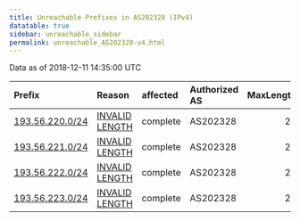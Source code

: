 ```yaml
---
title: Unreachable Prefixes in AS202328 (IPv4)
datatable: true
sidebar: unreachable_sidebar
permalink: unreachable_AS202328-v4.html
---
```


Data as of 2018-12-11 14:35:00 UTC


<div class="datatable-begin"></div>

| Prefix                                                   | Reason                                                                                                     | affected   | Authorized AS   |   MaxLength | Anchor                                         |   unreachable /24s |
|:---------------------------------------------------------|:-----------------------------------------------------------------------------------------------------------|:-----------|:----------------|------------:|:-----------------------------------------------|-------------------:|
| [193.56.220.0/24](https://stat.ripe.net/193.56.220.0/24) | [INVALID LENGTH](https://rpki-validator.ripe.net/announcement-preview?asn=AS202328&prefix=193.56.220.0/24) | complete   | AS202328        |          22 | [RIPE](unreachable_RIPE_NCC_RPKI_Root-v4.html) |                  1 |
| [193.56.221.0/24](https://stat.ripe.net/193.56.221.0/24) | [INVALID LENGTH](https://rpki-validator.ripe.net/announcement-preview?asn=AS202328&prefix=193.56.221.0/24) | complete   | AS202328        |          22 | [RIPE](unreachable_RIPE_NCC_RPKI_Root-v4.html) |                  1 |
| [193.56.222.0/24](https://stat.ripe.net/193.56.222.0/24) | [INVALID LENGTH](https://rpki-validator.ripe.net/announcement-preview?asn=AS202328&prefix=193.56.222.0/24) | complete   | AS202328        |          22 | [RIPE](unreachable_RIPE_NCC_RPKI_Root-v4.html) |                  1 |
| [193.56.223.0/24](https://stat.ripe.net/193.56.223.0/24) | [INVALID LENGTH](https://rpki-validator.ripe.net/announcement-preview?asn=AS202328&prefix=193.56.223.0/24) | complete   | AS202328        |          22 | [RIPE](unreachable_RIPE_NCC_RPKI_Root-v4.html) |                  1 |

<div class="datatable-end"></div>